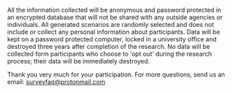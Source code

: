 All the information collected will be anonymous and password protected in an encrypted database that will not be shared with any outside agencies or individuals. All generated scenarios are randomly selected and does not include or collect any personal information about participants. Data will be kept on a password protected computer, locked in a university office and destroyed three years after completion of the research. No data will be collected form participants who choose to 'opt out' during the research process; their data will be immediately destroyed.

Thank you very much for your participation.
For more questions, send us an email: <surveyfaq@protonmail.com>
